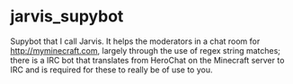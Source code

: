 jarvis_supybot
==============

Supybot that I call Jarvis.  It helps the moderators in a chat room for http://myminecraft.com, largely through the use of regex string matches;  there is a IRC bot that translates from HeroChat on the Minecraft server to IRC and is required for these to really be of use to you.